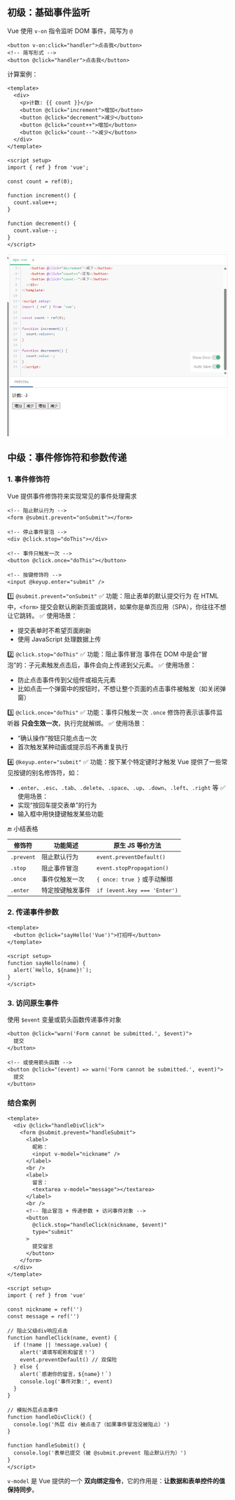 ## 初级：基础事件监听
Vue 使用 `v-on` 指令监听 DOM 事件，简写为 `@`
```
<button v-on:click="handler">点击我</button>
<!-- 简写形式 -->
<button @click="handler">点击我</button>
```

计算案例：
```vue
<template>
  <div>
    <p>计数: {{ count }}</p>
    <button @click="increment">增加</button>
    <button @click="decrement">减少</button>
    <button @click="count++">增加</button>
    <button @click="count--">减少</button>
  </div>
</template>

<script setup>
import { ref } from 'vue';

const count = ref(0);

function increment() {
  count.value++;
}

function decrement() {
  count.value--;
}
</script>
```

![](attachment/54040daec10b14841ae494c8ab4be021.png)


## 中级：事件修饰符和参数传递
### 1. 事件修饰符
Vue 提供事件修饰符来实现常见的事件处理需求
```vue
<!-- 阻止默认行为 -->
<form @submit.prevent="onSubmit"></form>

<!-- 停止事件冒泡 -->
<div @click.stop="doThis"></div>

<!-- 事件只触发一次 -->
<button @click.once="doThis"></button>

<!-- 按键修饰符 -->
<input @keyup.enter="submit" />
```
1️⃣ `@submit.prevent="onSubmit"`
✅ 功能：阻止表单的默认提交行为
在 HTML 中，`<form>` 提交会默认刷新页面或跳转，如果你是单页应用（SPA），你往往不想让它跳转。
✅ 使用场景：
+ 提交表单时不希望页面刷新
+ 使用 JavaScript 处理数据上传

2️⃣ `@click.stop="doThis"`
✅ 功能：阻止事件冒泡
事件在 DOM 中是会“冒泡”的：子元素触发点击后，事件会向上传递到父元素。
✅ 使用场景：
- 防止点击事件传到父组件或祖先元素
- 比如点击一个弹窗中的按钮时，不想让整个页面的点击事件被触发（如关闭弹窗）

3️⃣ `@click.once="doThis"`
✅ 功能：事件只触发一次
`.once` 修饰符表示该事件监听器 **只会生效一次**，执行完就解绑。
✅ 使用场景：
- “确认操作”按钮只能点击一次
- 首次触发某种动画或提示后不再重复执行

4️⃣ `@keyup.enter="submit"`
✅ 功能：按下某个特定键时才触发
Vue 提供了一些常见按键的别名修饰符，如：
- `.enter`、`.esc`、`.tab`、`.delete`、`.space`、`.up`、`.down`、`.left`、`.right` 等
✅ 使用场景：
- 实现“按回车提交表单”的行为
- 输入框中用快捷键触发某些功能

🔚 小结表格

|修饰符|功能简述|原生 JS 等价方法|
|---|---|---|
|`.prevent`|阻止默认行为|`event.preventDefault()`|
|`.stop`|阻止事件冒泡|`event.stopPropagation()`|
|`.once`|事件仅触发一次|`{ once: true }` 或手动解绑|
|`.enter`|特定按键触发事件|`if (event.key === 'Enter')`|

### 2. 传递事件参数

```
<template>
  <button @click="sayHello('Vue')">打招呼</button>
</template>

<script setup>
function sayHello(name) {
  alert(`Hello, ${name}!`);
}
</script>
```
### 3. 访问原生事件
使用 `$event` 变量或箭头函数传递事件对象
```
<button @click="warn('Form cannot be submitted.', $event)">
  提交
</button>

<!-- 或使用箭头函数 -->
<button @click="(event) => warn('Form cannot be submitted.', event)">
  提交
</button>
```

### 结合案例
```vue
<template>
  <div @click="handleDivClick">
    <form @submit.prevent="handleSubmit">
      <label>
        昵称：
        <input v-model="nickname" />
      </label>
      <br />
      <label>
        留言：
        <textarea v-model="message"></textarea>
      </label>
      <br />
      <!-- 阻止冒泡 + 传递参数 + 访问事件对象 -->
      <button 
        @click.stop="handleClick(nickname, $event)"
        type="submit"
      >
        提交留言
      </button>
    </form>
  </div>
</template>

<script setup>
import { ref } from 'vue'

const nickname = ref('')
const message = ref('')

// 阻止父级div响应点击
function handleClick(name, event) {
  if (!name || !message.value) {
    alert('请填写昵称和留言！')
    event.preventDefault() // 双保险
  } else {
    alert(`感谢你的留言，${name}！`)
    console.log('事件对象:', event)
  }
}

// 模拟外层点击事件
function handleDivClick() {
  console.log('外层 div 被点击了（如果事件冒泡没被阻止）')
}

function handleSubmit() {
  console.log('表单已提交（被 @submit.prevent 阻止默认行为）')
}
</script>

```
`v-model` 是 Vue 提供的一个 **双向绑定指令**，它的作用是：**让数据和表单控件的值保持同步**。


